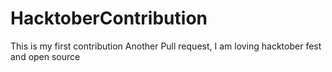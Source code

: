 # HacktoberContribution

This is my first contribution 
Another Pull request, I am loving hacktober fest and open source 
